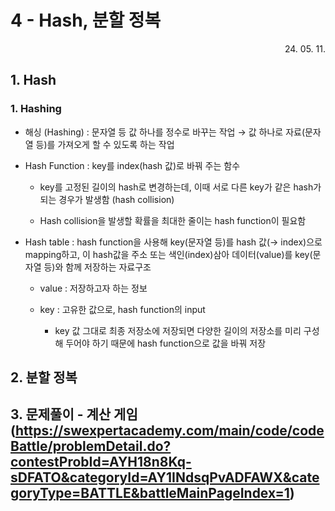 # 4 - Hash, 분할 정복

<div style="text-align: right"> 24. 05. 11. </div>

## 1. Hash

### 1. Hashing

* 해싱 (Hashing) : 문자열 등 값 하나를 정수로 바꾸는 작업 → 값 하나로 자료(문자열 등)를 가져오게 할 수 있도록 하는 작업

* Hash Function : key를 index(hash 값)로 바꿔 주는 함수

    * key를 고정된 길이의 hash로 변경하는데, 이때 서로 다른 key가 같은 hash가 되는 경우가 발생함 (hash collision)

    * Hash collision을 발생할 확률을 최대한 줄이는 hash function이 필요함

* Hash table : hash function을 사용해 key(문자열 등)를 hash 값(→ index)으로 mapping하고, 이 hash값을 주소 또는 색인(index)삼아 데이터(value)를 key(문자열 등)와 함께 저장하는 자료구조

    * value : 저장하고자 하는 정보

    * key : 고유한 값으로, hash function의 input

        * key 값 그대로 최종 저장소에 저장되면 다양한 길이의 저장소를 미리 구성해 두어야 하기 때문에 hash function으로 값을 바꿔 저장

## 2. 분할 정복

## 3. 문제풀이 - 계산 게임(https://swexpertacademy.com/main/code/codeBattle/problemDetail.do?contestProbId=AYH18n8Kq-sDFATO&categoryId=AY1INdsqPvADFAWX&categoryType=BATTLE&battleMainPageIndex=1)



<script type="text/javascript" src="http://cdn.mathjax.org/mathjax/latest/MathJax.js?config=TeX-AMS-MML_HTMLorMML"></script>
<script type="text/x-mathjax-config">
  MathJax.Hub.Config({
    tex2jax: {inlineMath: [['$', '$']]},
    messageStyle: "none",
    "HTML-CSS": { availableFonts: "TeX", preferredFont: "TeX" },
  });
</script>